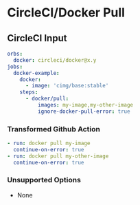 # CircleCI/Docker Pull

## CircleCI Input

```yaml
orbs:
  docker: circleci/docker@x.y
jobs:
  docker-example:
    docker:
      - image: 'cimg/base:stable'
    steps:
      - docker/pull:
          images: my-image,my-other-image
          ignore-docker-pull-error: true
```

### Transformed Github Action

```yaml
- run: docker pull my-image
  continue-on-error: true
- run: docker pull my-other-image
  continue-on-error: true
```

### Unsupported Options

- None

